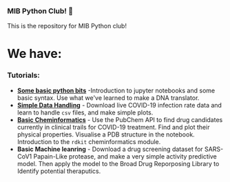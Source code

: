 ### MIB Python Club! :snake:

This is the repository for MIB Python club!

# We have:
### Tutorials:
* **[Some basic python bits](https://github.com/jamesengleback/MIBPythonClub/blob/master/Tutorials/BasicBitsPython.ipynb)**  -Introduction to jupyter notebooks and some basic syntax. Use what we've learned to make a DNA translator.
* **[Simple Data Handling](https://github.com/jamesengleback/MIBPythonClub/blob/master/Tutorials/IntroToDataWranglingWithPandas.ipynb_)** - Download live COVID-19 infection rate data and learn to handle ```csv``` files, and make simple plots.
* **[Basic Cheminformatics](https://github.com/jamesengleback/MIBPythonClub/blob/master/Tutorials/IntroToCheminformatics.ipynb)** - Use the PubChem API to find drug candidates currently in clinical trails for COVID-19 treatment. Find and plot their physical properties. Visualise a PDB structure in the notebook. Introduction to the ```rdkit``` cheminformatics module.
* **Basic Machine leanring** - Download a drug screening dataset for SARS-CoV1 Papain-Like protease, and make a very simple activity predictive model. Then apply the model to the Broad Drug Reporposing Library to Identify potential theraputics.
